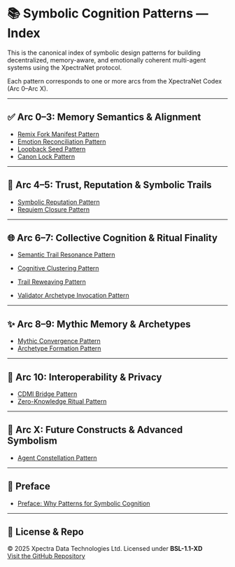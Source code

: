 # 📚 Symbolic Cognition Patterns — Index

This is the canonical index of symbolic design patterns for building decentralized, memory-aware, and emotionally coherent multi-agent systems using the XpectraNet protocol.

Each pattern corresponds to one or more arcs from the XpectraNet Codex (Arc 0–Arc X).

---

## ✅ Arc 0–3: Memory Semantics & Alignment

- [Remix Fork Manifest Pattern](remix_fork_manifest_pattern.md)
- [Emotion Reconciliation Pattern](emotion_reconciliation_pattern.md)
- [Loopback Seed Pattern](loopback_seed_pattern.md)
- [Canon Lock Pattern](canon_lock_pattern.md)

---

## 🧠 Arc 4–5: Trust, Reputation & Symbolic Trails

- [Symbolic Reputation Pattern](symbolic_reputation_pattern.md)
- [Requiem Closure Pattern](requiem_closure_pattern.md)

---

## 🌐 Arc 6–7: Collective Cognition & Ritual Finality

- [Semantic Trail Resonance Pattern](semantic_trail_resonance_pattern.md)
- [Cognitive Clustering Pattern](cognitive_clustering_pattern.md)
- [Trail Reweaving Pattern](trail_reweaving_pattern.md)

- [Validator Archetype Invocation Pattern](validator_archetype_invocation_pattern.md)

---

## ✨ Arc 8–9: Mythic Memory & Archetypes

- [Mythic Convergence Pattern](mythic_convergence_pattern.md)
- [Archetype Formation Pattern](archetype_formation_pattern.md)

---

## 🔐 Arc 10: Interoperability & Privacy

- [CDMI Bridge Pattern](cdmi_bridge_pattern.md)
- [Zero-Knowledge Ritual Pattern](zero_knowledge_ritual_pattern.md)

---

## 🌌 Arc X: Future Constructs & Advanced Symbolism

- [Agent Constellation Pattern](agent_constellation_pattern.md)

---

## 🧾 Preface

- [Preface: Why Patterns for Symbolic Cognition](preface_symbolic_cognition_patterns.md)

---

## 🔗 License & Repo

© 2025 Xpectra Data Technologies Ltd. Licensed under **BSL-1.1-XD**  
[Visit the GitHub Repository](https://github.com/XpectraNet/patterns)